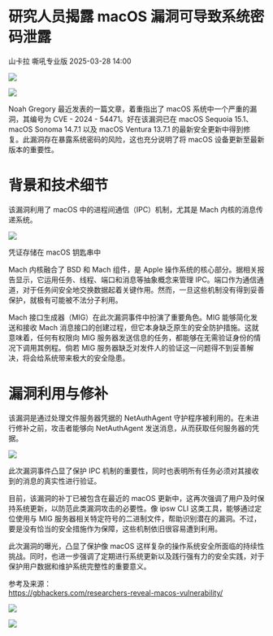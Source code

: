 #  研究人员揭露 macOS 漏洞可导致系统密码泄露   
山卡拉  嘶吼专业版   2025-03-28 14:00  
  
![](https://mmbiz.qpic.cn/mmbiz_gif/wpkib3J60o297rwgIksvLibPOwR24tqI8dGRUah80YoBLjTBJgws2n0ibdvfvv3CCm0MIOHTAgKicmOB4UHUJ1hH5g/640?wx_fmt=gif "")  
  
![](https://mmbiz.qpic.cn/sz_mmbiz_png/wpkib3J60o28b88XUVXZgbMtQHzEicadkLENAOYZdKrkibSY47qmrDUNWicUJibpStAR0FWvCZgrrU2Ee7frA33gXCw/640?wx_fmt=png&from=appmsg "")  
  
Noah Gregory 最近发表的一篇文章，着重指出了 macOS 系统中一个严重的漏洞，其编号为 CVE - 2024 - 54471。好在该漏洞已在 macOS Sequoia 15.1、macOS Sonoma 14.7.1 以及 macOS Ventura 13.7.1 的最新安全更新中得到修复。此漏洞存在暴露系统密码的风险，这也充分说明了将 macOS 设备更新至最新版本的重要性。  
# 背景和技术细节  
  
该漏洞利用了 macOS 中的进程间通信（IPC）机制，尤其是 Mach 内核的消息传递系统。  
  
![](https://mmbiz.qpic.cn/sz_mmbiz_png/wpkib3J60o28b88XUVXZgbMtQHzEicadkLrp6CgMhMywlYc7YwYvODwdxxYwVddqACpz55YnpdIw3kEGeHicf14aw/640?wx_fmt=png&from=appmsg "")  
  
凭证存储在 macOS 钥匙串中  
  
Mach 内核融合了 BSD 和 Mach 组件，是 Apple 操作系统的核心部分。据相关报告显示，它运用任务、线程、端口和消息等抽象概念来管理 IPC。端口作为通信通道，对于任务间安全地交换数据起着关键作用。然而，一旦这些机制没有得到妥善保护，就极有可能被不法分子利用。  
  
Mach 接口生成器（MIG）在此次漏洞事件中扮演了重要角色。MIG 能够简化发送和接收 Mach 消息接口的创建过程，但它本身缺乏原生的安全防护措施。这就意味着，任何有权限向 MIG 服务器发送信息的任务，都能够在无需验证身份的情况下调用其例程。倘若 MIG 服务器缺乏对发件人的验证这一问题得不到妥善解决，将会给系统带来极大的安全隐患。  
# 漏洞利用与修补  
  
该漏洞是通过处理文件服务器凭据的 NetAuthAgent 守护程序被利用的。在未进行修补之前，攻击者能够向 NetAuthAgent 发送消息，从而获取任何服务器的凭据。  
  
![](https://mmbiz.qpic.cn/sz_mmbiz_png/wpkib3J60o28b88XUVXZgbMtQHzEicadkLxmFVmrAOYl9VlUrSh5CfwRvgTApKKHNUJspYtT9nHqIRRJLQRxibxbw/640?wx_fmt=png&from=appmsg "")  
  
此次漏洞事件凸显了保护 IPC 机制的重要性，同时也表明所有任务必须对其接收到的消息的真实性进行验证。  
  
目前，该漏洞的补丁已被包含在最近的 macOS 更新中，这再次强调了用户及时保持系统更新，以防范此类漏洞攻击的必要性。像 ipsw CLI 这类工具，能够通过定位使用与 MIG 服务器相关特定符号的二进制文件，帮助识别潜在的漏洞。不过，要是没有恰当的安全措施作为保障，这些机制依旧很容易遭到利用。  
  
此次漏洞的曝光，凸显了保护像 macOS 这样复杂的操作系统安全所面临的持续性挑战。同时，也进一步强调了定期进行系统更新以及践行强有力的安全实践，对于保护用户数据和维护系统完整性的重要意义。  
  
参考及来源：  
https://gbhackers.com/researchers-reveal-macos-vulnerability/  
  
![](https://mmbiz.qpic.cn/sz_mmbiz_png/wpkib3J60o28b88XUVXZgbMtQHzEicadkLXS3r4ibcIjWLic2N8zhA4ND4b7dia5iaTx2Q1reXrAttgtfycbfRia3tZMw/640?wx_fmt=png&from=appmsg "")  
  
![](https://mmbiz.qpic.cn/sz_mmbiz_png/wpkib3J60o28b88XUVXZgbMtQHzEicadkLMf63WCQKS1vBCJRibkOVEMZUnVAhVriat2CI6OeNWzpIywMJX6ZkLtYQ/640?wx_fmt=png&from=appmsg "")  
  
  
